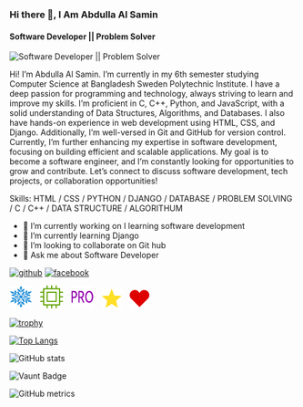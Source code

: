 ### Hi there 👋, I Am Abdulla Al Samin
#### Software Developer || Problem Solver
![Software Developer || Problem Solver](https://arturssmirnovs.github.io/github-profile-readme-generator/images/banner.png)

Hi! I’m Abdulla Al Samin. I’m currently in my 6th semester studying Computer Science at Bangladesh Sweden Polytechnic Institute. I have a deep passion for programming and technology, always striving to learn and improve my skills.
I’m proficient in C, C++, Python, and JavaScript, with a solid understanding of Data Structures, Algorithms, and Databases. I also have hands-on experience in web development using HTML, CSS, and Django. Additionally, I’m well-versed in Git and GitHub for version control. Currently, I’m further enhancing my expertise in software development, focusing on building efficient and scalable applications.
My goal is to become a software engineer, and I’m constantly looking for opportunities to grow and contribute. Let’s connect to discuss software development, tech projects, or collaboration opportunities!


Skills:  HTML / CSS / PYTHON / DJANGO / DATABASE / PROBLEM SOLVING / C / C++ / DATA STRUCTURE / ALGORITHUM

- 🔭 I’m currently working on I learning software development 
- 🌱 I’m currently learning Django 
- 👯 I’m looking to collaborate on Git hub 
- 💬 Ask me about Software Developer 


[<img src='https://cdn.jsdelivr.net/npm/simple-icons@3.0.1/icons/github.svg' alt='github' height='40'>](https://github.com/devsamin)  [<img src='https://cdn.jsdelivr.net/npm/simple-icons@3.0.1/icons/facebook.svg' alt='facebook' height='40'>](https://www.facebook.com/https://www.facebook.com/profile.php?id=100061968544346)  

<a href='https://archiveprogram.github.com/'><img src='https://raw.githubusercontent.com/acervenky/animated-github-badges/master/assets/acbadge.gif' width='40' height='40'></a> <a href='https://docs.github.com/en/developers'><img src='https://raw.githubusercontent.com/acervenky/animated-github-badges/master/assets/devbadge.gif' width='40' height='40'></a> <a href='https://github.com/pricing'><img src='https://raw.githubusercontent.com/acervenky/animated-github-badges/master/assets/pro.gif' width='40' height='40'></a> <a href='https://stars.github.com/'><img src='https://raw.githubusercontent.com/acervenky/animated-github-badges/master/assets/starbadge.gif' width='35' height='35'></a> <a href='https://docs.github.com/en/github/supporting-the-open-source-community-with-github-sponsors'><img src='https://raw.githubusercontent.com/acervenky/animated-github-badges/master/assets/sponsorbadge.gif' width='35' height='35'></a> 

[![trophy](https://github-profile-trophy.vercel.app/?username=devsamin)](https://github.com/ryo-ma/github-profile-trophy)

[![Top Langs](https://github-readme-stats.vercel.app/api/top-langs/?username=devsamin)](https://github.com/anuraghazra/github-readme-stats)

![GitHub stats](https://github-readme-stats.vercel.app/api?username=devsamin&show_icons=true&count_private=true)  

![Vaunt Badge](https://api.vaunt.dev/v1/github/entities/devsamin/contributions?format=svg&private=true)  

![GitHub metrics](https://metrics.lecoq.io/devsamin)  

